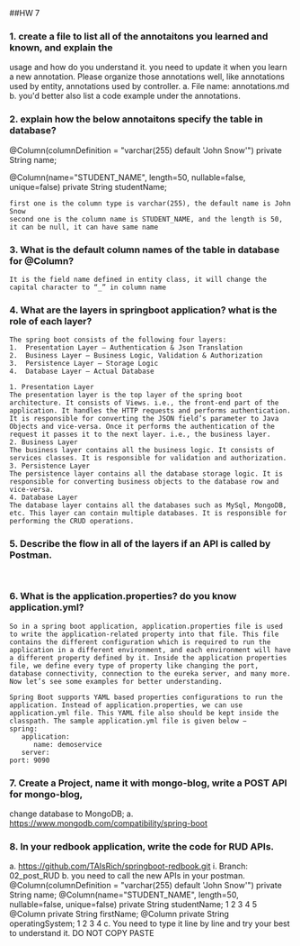 ##HW 7
### 1. create a file to list all of the annotaitons you learned and known, and explain the
usage and how do you understand it. you need to update it when you learn a new
annotation. Please organize those annotations well, like annotations used by
entity, annotations used by controller.
a. File name: annotations.md
b. you'd better also list a code example under the annotations.

### 2. explain how the below annotaitons specify the table in database?
@Column(columnDefinition = "varchar(255) default
'John Snow'")
private String name;

@Column(name="STUDENT_NAME", length=50,
nullable=false, unique=false)
private String studentName;

```
first one is the column type is varchar(255), the default name is John Snow
second one is the column name is STUDENT_NAME, and the length is 50, it can be null, it can have same name
```

### 3. What is the default column names of the table in database for @Column?
```
It is the field name defined in entity class, it will change the capital character to “_” in column name
```

### 4. What are the layers in springboot application? what is the role of each layer?
```
The spring boot consists of the following four layers:
1.	Presentation Layer – Authentication & Json Translation
2.	Business Layer – Business Logic, Validation & Authorization
3.	Persistence Layer – Storage Logic
4.	Database Layer – Actual Database

1. Presentation Layer
The presentation layer is the top layer of the spring boot architecture. It consists of Views. i.e., the front-end part of the application. It handles the HTTP requests and performs authentication. It is responsible for converting the JSON field’s parameter to Java Objects and vice-versa. Once it performs the authentication of the request it passes it to the next layer. i.e., the business layer.
2. Business Layer
The business layer contains all the business logic. It consists of services classes. It is responsible for validation and authorization.
3. Persistence Layer
The persistence layer contains all the database storage logic. It is responsible for converting business objects to the database row and vice-versa.
4. Database Layer
The database layer contains all the databases such as MySql, MongoDB, etc. This layer can contain multiple databases. It is responsible for performing the CRUD operations.
```

### 5. Describe the flow in all of the layers if an API is called by Postman.
```
 

```

### 6. What is the application.properties? do you know application.yml?
```
So in a spring boot application, application.properties file is used to write the application-related property into that file. This file contains the different configuration which is required to run the application in a different environment, and each environment will have a different property defined by it. Inside the application properties file, we define every type of property like changing the port, database connectivity, connection to the eureka server, and many more. Now let’s see some examples for better understanding.

Spring Boot supports YAML based properties configurations to run the application. Instead of application.properties, we can use application.yml file. This YAML file also should be kept inside the classpath. The sample application.yml file is given below −
spring:
   application:
      name: demoservice
   server:
port: 9090

```

### 7. Create a Project, name it with mongo-blog, write a POST API for mongo-blog,
change database to MongoDB;
a. https://www.mongodb.com/compatibility/spring-boot

### 8. In your redbook application, write the code for RUD APIs.
a. https://github.com/TAIsRich/springboot-redbook.git
i. Branch: 02_post_RUD
b. you need to call the new APIs in your postman.
@Column(columnDefinition = "varchar(255) default
'John Snow'")
private String name;
@Column(name="STUDENT_NAME", length=50,
nullable=false, unique=false)
private String studentName;
1
2
3
4
5
@Column
private String firstName;
@Column
private String operatingSystem;
1
2
3
4
c. You need to type it line by line and try your best to understand it. DO
NOT COPY PASTE
